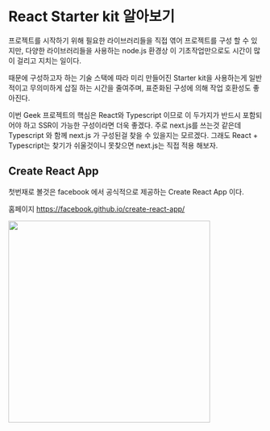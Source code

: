 React Starter kit 알아보기
==================
프로젝트를 시작하기 위해 필요한 라이브러리들을 직접 엮어 프로젝트를 구성 할 수 있지만, 다양한 라이브러리들을 사용하는 node.js 환경상 이 기초작업만으로도 시간이
많이 걸리고 지치는 일이다.

때문에 구성하고자 하는 기술 스택에 따라 미리 만들어진 Starter kit을 사용하는게 일반적이고 무의미하게 삽질 하는 시간을 줄여주며, 표준화된 구성에 의해 작업
호환성도 좋아진다.

이번 Geek 프로젝트의 핵심은 React와 Typescript 이므로 이 두가지가 반드시 포함되어야 하고 SSR이 가능한 구성이라면 더욱 좋겠다. 주로 next.js를 쓰는것 같은데
Typescript 와 함께 next.js 가 구성된걸 찾을 수 있을지는 모르겠다. 그래도 React + Typescript는 찾기가 쉬울것이니 못찾으면 next.js는 직접 적용 해보자.

## Create React App
첫번재로 볼것은 facebook 에서 공식적으로 제공하는 Create React App 이다.

홈페이지 https://facebook.github.io/create-react-app/

<img height="400px" src="https://camo.githubusercontent.com/29765c4a32f03bd01d44edef1cd674225e3c906b/68747470733a2f2f63646e2e7261776769742e636f6d2f66616365626f6f6b2f6372656174652d72656163742d6170702f323762343261632f73637265656e636173742e737667"></img>

